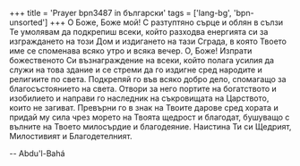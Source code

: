 +++
title = 'Prayer bpn3487 in български'
tags = ['lang-bg', 'bpn-unsorted']
+++
О Боже, Боже мой! С разтуптяно сърце и облян в сълзи Те умолявам да подкрепиш всеки, който разходва енергията си за изграждането на този Дом и издигането на тази Сграда, в която Твоето име се споменава всяко утро и всяка вечер.
О, Боже! Изпрати божественото Си възнаграждение на всеки, който полага усилия да служи на това здание и се стреми да го издигне сред народите и религиите по света. Подкрепяй го във всяко добро дело, спомагащо за благосъстоянието на света. Отвори за него портите на богатството и изобилието и направи го наследник на съкровищата на Царството, които не загиват. Превърни го в знак на Твоите дарове сред хората и придай му сила чрез морето на Твоята щедрост и благодат, бушуващо с вълните на Твоето милосърдие и благодеяние. Наистина Ти си Щедрият, Милостивият и Благодетелният.

-- Abdu'l-Bahá
